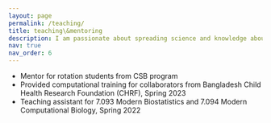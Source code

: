 ```yaml
---
layout: page
permalink: /teaching/
title: teaching\&mentoring
description: I am passionate about spreading science and knowledge about my research and mentoring younger students and scientists
nav: true
nav_order: 6
---
```


- Mentor for rotation students from CSB program 
- Provided computational training for collaborators from Bangladesh Child Health Research Foundation (CHRF), Spring 2023
- Teaching assistant for 7.093 Modern Biostatistics and 7.094 Modern Computational Biology, Spring 2022
